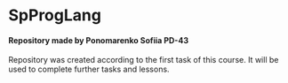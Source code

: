 # SpProgLang
#### Repository made by Ponomarenko Sofiia PD-43

Repository was created according to the first task of this course.
It will be used to complete further tasks and lessons.
